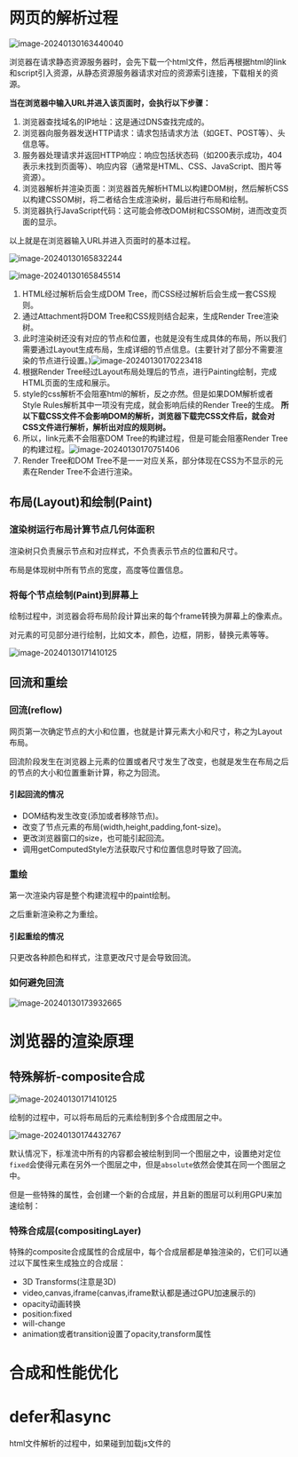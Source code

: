 # 网页的解析过程

![image-20240130163440040](./readme.assets/image-20240130163440040.png)

浏览器在请求静态资源服务器时，会先下载一个html文件，然后再根据html的link和script引入资源，从静态资源服务器请求对应的资源索引连接，下载相关的资源。

**当在浏览器中输入URL并进入该页面时，会执行以下步骤：**

1. 浏览器查找域名的IP地址：这是通过DNS查找完成的。
2. 浏览器向服务器发送HTTP请求：请求包括请求方法（如GET、POST等）、头信息等。
3. 服务器处理请求并返回HTTP响应：响应包括状态码（如200表示成功，404表示未找到页面等）、响应内容（通常是HTML、CSS、JavaScript、图片等资源）。
4. 浏览器解析并渲染页面：浏览器首先解析HTML以构建DOM树，然后解析CSS以构建CSSOM树，将二者结合生成渲染树，最后进行布局和绘制。
5. 浏览器执行JavaScript代码：这可能会修改DOM树和CSSOM树，进而改变页面的显示。

以上就是在浏览器输入URL并进入页面时的基本过程。

![image-20240130165832244](./readme.assets/image-20240130165832244.png)

![image-20240130165845514](./readme.assets/image-20240130165845514.png)

1. HTML经过解析后会生成DOM Tree，而CSS经过解析后会生成一套CSS规则。
2. 通过Attachment将DOM Tree和CSS规则结合起来，生成Render Tree渲染树。
3. 此时渲染树还没有对应的节点和位置，也就是没有生成具体的布局，所以我们需要通过Layout生成布局，生成详细的节点信息。(主要针对了部分不需要渲染的节点进行设置。)![image-20240130170223418](./readme.assets/image-20240130170223418.png)
4. 根据Render Tree经过Layout布局处理后的节点，进行Painting绘制，完成HTML页面的生成和展示。
5. style的css解析不会阻塞html的解析，反之亦然。但是如果DOM解析或者Style Rules解析其中一项没有完成，就会影响后续的Render Tree的生成。 **所以下载CSS文件不会影响DOM的解析，浏览器下载完CSS文件后，就会对CSS文件进行解析，解析出对应的规则树。**
6. 所以，link元素不会阻塞DOM Tree的构建过程，但是可能会阻塞Render Tree的构建过程。![image-20240130170751406](./readme.assets/image-20240130170751406.png)
7. Render Tree和DOM Tree不是一一对应关系，部分体现在CSS为不显示的元素在Render Tree不会进行渲染。

## 布局(Layout)和绘制(Paint)

### 渲染树运行布局计算节点几何体面积

渲染树只负责展示节点和对应样式，不负责表示节点的位置和尺寸。

布局是体现树中所有节点的宽度，高度等位置信息。

### 将每个节点绘制(Paint)到屏幕上

绘制过程中，浏览器会将布局阶段计算出来的每个frame转换为屏幕上的像素点。

对元素的可见部分进行绘制，比如文本，颜色，边框，阴影，替换元素等等。

![image-20240130171410125](./readme.assets/image-20240130171410125.png)



## 回流和重绘

### 回流(reflow)

网页第一次确定节点的大小和位置，也就是计算元素大小和尺寸，称之为Layout布局。

回流阶段发生在浏览器上元素的位置或者尺寸发生了改变，也就是发生在布局之后的节点的大小和位置重新计算，称之为回流。

#### 引起回流的情况

- DOM结构发生改变(添加或者移除节点)。
- 改变了节点元素的布局(width,height,padding,font-size)。
- 更改浏览器窗口的size，也可能引起回流。
- 调用getComputedStyle方法获取尺寸和位置信息时导致了回流。

### 重绘

第一次渲染内容是整个构建流程中的paint绘制。

之后重新渲染称之为重绘。

#### 引起重绘的情况

 只更改各种颜色和样式，注意更改尺寸是会导致回流。

### 如何避免回流

![image-20240130173932665](./readme.assets/image-20240130173932665.png)

# 浏览器的渲染原理

## 特殊解析-composite合成

![image-20240130171410125](./readme.assets/image-20240130171410125.png)

绘制的过程中，可以将布局后的元素绘制到多个合成图层之中。

![image-20240130174432767](./readme.assets/image-20240130174432767.png)

默认情况下，标准流中所有的内容都会被绘制到同一个图层之中，设置绝对定位`fixed`会使得元素在另外一个图层之中，但是`absolute`依然会使其在同一个图层之中。

但是一些特殊的属性，会创建一个新的合成层，并且新的图层可以利用GPU来加速绘制：

### 特殊合成层(compositingLayer)

特殊的composite合成属性的合成层中，每个合成层都是单独渲染的，它们可以通过以下属性来生成独立的合成层：

- 3D Transforms(注意是3D)
- video,canvas,iframe(canvas,iframe默认都是通过GPU加速展示的)
- opacity动画转换
- position:fixed
- will-change
- animation或者transition设置了opacity,transform属性

# 合成和性能优化



# defer和async

html文件解析的过程中，如果碰到加载js文件的<script>元素，那么就无法继续构建DOM树。

**JS会停止HTML的DOM Tree构建，执行首先下载JS代码，然后执行JS脚本。**

等到JS脚本执行结束后，才会继续解析HTML，构建DOM树。

![image-20240130192245858](./readme.assets/image-20240130192245858.png)

如上图所示，如果我们在script中打了debugger，那么就会导致后续的解析直接卡住。 

### 浏览器执行JS优先策略的原因

- JS作用之一就是操作DOM，因为JS可以修改DOM。
- 如果等到DOM Tree构建完成，并且实现了Render Tree的渲染后再执行JS，会造成严重的回流和重绘，影响页面的性能。
- 所以我们会在遇到script元素时，优先下载和执行JS代码，再继续构建DOM Tree。

但是这种策略会导致现代JS框架出现严重的阻塞问题，因为Vue，react中JS代码的加载比重很高，处理时间更长。

所以会导致页面的解析阻塞，在脚本的下载和执行完成之前，用户陷入了漫长的等待期。

## defer属性

defer属性告诉浏览器不要等待脚本下载，而是继续解析HTML，构建DOM Tree，JS脚本会独立进行下载。

- 脚本会由浏览器来继续下载，**但不会阻塞DOM Tree的构建过程**。
- **如果脚本提前下载完毕后，它会等待DOM Tree构建进程到DOMContentLoaded事件钩子执行之前，才开始执行。**
- 这样执行的好处是为了保证DOM Tree在进行渲染之前就进行JS对DOM的操作，减少回流和重绘的性能损失。
- 然后在DOMContentLoaded事件触发之前(在此事件钩子执行完成后DOM Tree才算真正意义的全流程加载完成)，先介入中止DOM Tree的继续解析(此时DOM Tree事实上已经解析完毕)，然后执行defer中的代码，用于操作DOM使用。

**DOMContentLoaded是DOM Tree构建完成事件之前的事件，常用于告知DOM Tree构建完成使用。*

![image-20240130195148006](./readme.assets/image-20240130195148006.png)

上图所示案例中，defer脚本会先执行，`DOMContentLoaded`监听事件回调会后执行。

#### defer脚本的执行顺序

如果存在多个defer脚本，是可以保证多个defer JS脚本可以按顺序依次执行。

![image-20240130195353744](./readme.assets/image-20240130195353744.png)

另外defer主要适用于外部脚本，在带有defer属性的script标签里面写执行代码意义不大。

## async

async的特性和defer比较相似，它能够使HTML的渲染不被阻塞。

**但是携带async属性的若干个JS脚本的执行顺序不被保证，它是独立下载独立运行的，不会等待其它脚本。**

**async不能保证在DOMContentLoaded之前或者之后执行，所以async对DOM没有依赖。**